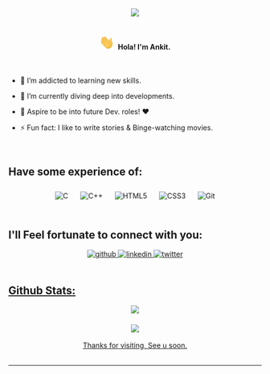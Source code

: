 <div align="center">
  
<img src="https://readme-typing-svg.herokuapp.com?color=%2351FF30F3&size=18&center=true&lines=&#9774;+Gonna+become+Ninja+Programmer+One+Day+!" align="center" height="250px"/>
</div>  
  
<br>
<div align="center"><h4> <img src="https://github.com/ABSphreak/ABSphreak/blob/master/gifs/Hi.gif" width="30px">&nbsp Hola! I'm Ankit.<h4></div>  
<br>
  
- 🔭 I’m addicted to learning new skills.
  

- 🌱 I’m currently diving deep into developments.
  

- 🌻 Aspire to be into future Dev. roles! ❤
  

- ⚡ Fun fact: I like to write stories & Binge-watching movies.
  
  
<br/>  

## Have some experience of: 
<div align="center">  
<img style="margin: 10px" src="https://img.icons8.com/color/50/000000/c-programming.png" alt="C" height="50" />  
<img style="margin: 10px" src="https://img.icons8.com/color/50/000000/c-plus-plus-logo.png" alt="C++" height="50" />  
<img style="margin: 10px" src="https://img.icons8.com/color/50/000000/html-5--v1.png" alt="HTML5" height="50" />  
<img style="margin: 10px" src="https://img.icons8.com/color/50/000000/css3.png" alt="CSS3" height="50" />  
 <img style="margin: 10px" src="https://img.icons8.com/color/50/000000/git.png" alt="Git" height="50" />  
</div>
<br/>  


## I'll Feel fortunate to connect with you: 
<div align="center">
<a href="https://github.com/thedev05" target="_blank">
<img src=https://img.shields.io/badge/github-%2324292e.svg?&style=for-the-badge&logo=github&logoColor=white alt=github style="margin-bottom: 5px;" />
</a>
<a href="https://linkedin.com/in/thedev05" target="_blank">
<img src=https://img.shields.io/badge/linkedin-%231E77B5.svg?&style=for-the-badge&logo=linkedin&logoColor=white alt=linkedin style="margin-bottom: 5px;" />
</a>
<a href="https://twitter.com/thedev05" target="_blank">
<img src=https://img.shields.io/badge/twitter-%2300acee.svg?&style=for-the-badge&logo=twitter&logoColor=white alt=twitter style="margin-bottom: 5px;" /> 
</div>  
<br/>  


## Github Stats:
<div align="center">
  <img width="48%" src="https://github-readme-streak-stats.herokuapp.com/?user=thedev05&theme=monokai-metallian&show_icons=true&hide_border=true" />
<!--   <img width="48%" src="https://github-readme-stats.vercel.app/api/top-langs/?username=thedev05&layout=compact&hide=html,C&langs_count=6" /> -->
</div>


<br/>  

<div align="center">
<img src="https://komarev.com/ghpvc/?username=thedev05&&style=flat-square" align="center" />
</div>  
  

<br/>  

<div align="center"> Thanks for visiting, See u soon.</div>
<br />

----


